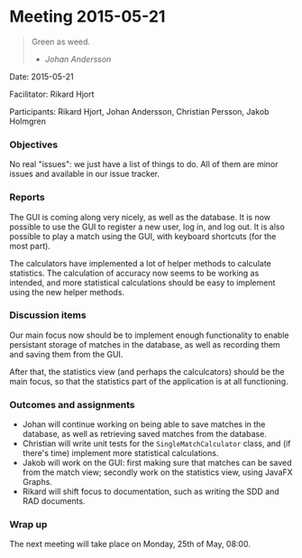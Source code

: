 # Meeting 2015-05-21
> Green as weed.
>
> - <cite>Johan Andersson</cite>

Date: 2015-05-21

Facilitator: Rikard Hjort

Participants: Rikard Hjort, Johan Andersson, Christian Persson, Jakob Holmgren

### Objectives
No real "issues": we just have a list of things to do. All of them are minor issues and available in our issue tracker.

### Reports
The GUI is coming along very nicely, as well as the database. It is now possible to use the GUI to register a new user, log in, and log out. It is also possible to play a match using the GUI, with keyboard shortcuts (for the most part).

The calculators have implemented a lot of helper methods to calculate statistics. The calculation of accuracy now seems to be working as intended, and more statistical calculations should be easy to implement using the new helper methods.

### Discussion items
Our main focus now should be to implement enough functionality to enable persistant storage of matches in the database, as well as recording them and saving them from the GUI.

After that, the statistics view (and perhaps the calculcators) should be the main focus, so that the statistics part of the application is at all functioning.

### Outcomes and assignments
* Johan will continue working on being able to save matches in the database, as well as retrieving saved matches from the database.
* Christian will write unit tests for the `SingleMatchCalculator` class, and (if there's time) implement more statistical calculations.
* Jakob will work on the GUI: first making sure that matches can be saved from the match view; secondly work on the statistics view, using JavaFX Graphs.
* Rikard will shift focus to documentation, such as writing the SDD and RAD documents.

### Wrap up
The next meeting will take place on Monday, 25th of May, 08:00.
